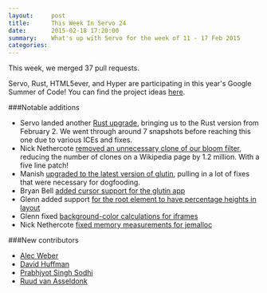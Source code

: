 ```yaml
---
layout:     post
title:      This Week In Servo 24
date:       2015-02-18 17:20:00
summary:    What's up with Servo for the week of 11 - 17 Feb 2015
categories: 
---
```



This week, we merged 37 pull requests.


Servo, Rust, HTML5ever, and Hyper are participating in this year's Google Summer of Code! You can find the project ideas [here](https://wiki.mozilla.org/Community:SummerOfCode15#Rust).

###Notable additions

 - Servo landed another [Rust upgrade](https://github.com/servo/servo/pull/4893), bringing us to the Rust version from February 2. We went through around 7 snapshots before reaching this one due to various ICEs and fixes.
 - Nick Nethercote [removed an unnecessary clone of our bloom filter](https://github.com/servo/servo/pull/4938), reducing the number of clones on a Wikipedia page by 1.2 million. With a five line patch!
 - Manish [upgraded to the latest version of glutin](https://github.com/servo/servo/pull/4946), pulling in a lot of fixes that were necessary for dogfooding.
 - Bryan Bell [added cursor support for the glutin app](https://github.com/servo/servo/pull/4896)
 - Glenn added support [for the root element to have percentage heights in layout](https://github.com/servo/servo/pull/4937)
 - Glenn fixed [background-color calculations for iframes](https://github.com/servo/servo/pull/4934)
 - Nick Nethercote [fixed memory measurements for jemalloc](https://github.com/servo/servo/pull/4917)

###New contributors

 - [Alec Weber](https://github.com/awlnx)
 - [David Huffman](https://github.com/storedbox)
 - [Prabhjyot Singh Sodhi](https://github.com/psdh)
 - [Ruud van Asseldonk](https://github.com/ruud-v-a)
